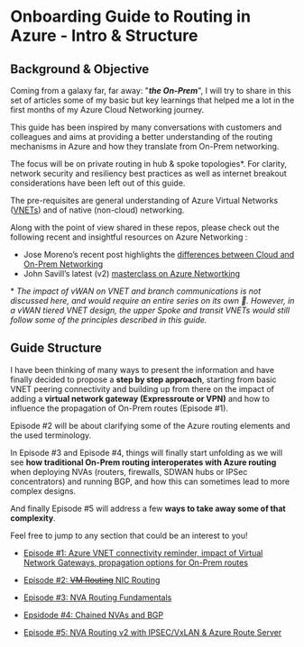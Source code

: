 # Onboarding Guide to Routing in Azure - Intro & Structure

## Background & Objective

Coming from a galaxy far, far away: "***the On-Prem***", I will try to share in this set of articles some of my basic but key learnings that helped me a lot in the first months of my Azure Cloud Networking journey. 

This guide has been inspired by many conversations with customers and colleagues and aims at providing a better understanding of the routing mechanisms in Azure and how they translate from On-Prem networking. 

The focus will be on private routing in hub & spoke topologies*. For clarity, network security and resiliency best practices as well as internet breakout considerations have been left out of this guide.

The pre-requisites are general understanding of Azure Virtual Networks ([VNETs](https://learn.microsoft.com/en-us/azure/virtual-network/virtual-networks-overview)) and of native (non-cloud) networking.

Along with the point of view shared in these repos, please check out the following recent and insightful resources on Azure Networking :
- Jose Moreno’s recent post highlights the [differences between Cloud and On-Prem Networking](https://blog.cloudtrooper.net/2023/01/21/azure-networking-is-not-like-your-on-onprem-network/)
- John Savill’s latest (v2) [masterclass on Azure Networtking](https://youtu.be/9DuTWSvsLXM)

\* *The impact of vWAN on VNET and branch communications is not discussed here, and would require an entire series on its own :slightly_smiling_face:. However, in a vWAN tiered VNET design, the upper Spoke and transit VNETs would still follow some of the principles described in this guide.*

## Guide Structure

I have been thinking of many ways to present the information and have finally decided to propose a **step by step approach**, starting from basic VNET peering connectivity and building up from there on the impact of adding a **virtual network gateway (Expressroute or VPN)** and how to influence the propagation of On-Prem routes (Episode #1).

Episode #2 will be about clarifying some of the Azure routing elements and the used terminology.

In Episode #3 and Episode #4, things will finally start unfolding as we will see **how traditional On-Prem routing interoperates with Azure routing** when deploying NVAs (routers, firewalls, SDWAN hubs or IPSec concentrators) and running BGP, and how this can sometimes lead to more complex designs. 

And finally Episode #5 will address a few **ways to take away some of that complexity**.

Feel free to jump to any section that could be an interest to you!

- [Episode #1: Azure VNET connectivity reminder, impact of Virtual Network Gateways, propagation options for On-Prem routes](https://github.com/cynthiatreger/az-routing-guide-part1-vnet-peering-and-virtual-network-gateways)

- [Episode #2: ~~VM Routing~~ NIC Routing ](https://github.com/cynthiatreger/az-routing-guide-part1-vnet-peering-and-virtual-network-gateways)

- [Episode #3: NVA Routing Fundamentals](https://github.com/cynthiatreger/az-routing-guide-ep3-nva-routing-fundamentals)

- [Epsidode #4: Chained NVAs and BGP](https://github.com/cynthiatreger/az-routing-guide-ep4-chained-nvas-bgp)

- [Episode #5: NVA Routing v2 with IPSEC/VxLAN & Azure Route Server](https://github.com/cynthiatreger/az-routing-guide-ep4-nva-routing-2-0)



